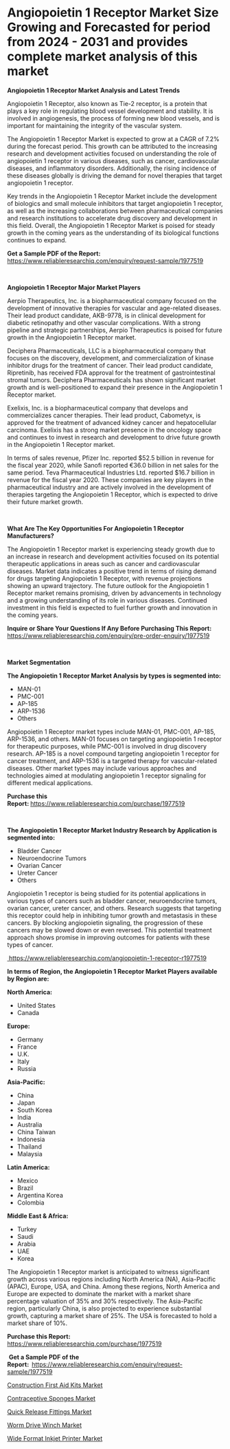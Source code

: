 <p><h1>Angiopoietin 1 Receptor Market Size Growing and Forecasted for period from 2024 - 2031 and provides complete market analysis of this market</h1></p><p><strong>Angiopoietin 1 Receptor Market Analysis and Latest Trends</strong></p>
<p><p>Angiopoietin 1 Receptor, also known as Tie-2 receptor, is a protein that plays a key role in regulating blood vessel development and stability. It is involved in angiogenesis, the process of forming new blood vessels, and is important for maintaining the integrity of the vascular system.</p><p>The Angiopoietin 1 Receptor Market is expected to grow at a CAGR of 7.2% during the forecast period. This growth can be attributed to the increasing research and development activities focused on understanding the role of angiopoietin 1 receptor in various diseases, such as cancer, cardiovascular diseases, and inflammatory disorders. Additionally, the rising incidence of these diseases globally is driving the demand for novel therapies that target angiopoietin 1 receptor.</p><p>Key trends in the Angiopoietin 1 Receptor Market include the development of biologics and small molecule inhibitors that target angiopoietin 1 receptor, as well as the increasing collaborations between pharmaceutical companies and research institutions to accelerate drug discovery and development in this field. Overall, the Angiopoietin 1 Receptor Market is poised for steady growth in the coming years as the understanding of its biological functions continues to expand.</p></p>
<p><strong>Get a Sample PDF of the Report:&nbsp;</strong> <a href="https://www.reliableresearchiq.com/enquiry/request-sample/1977519">https://www.reliableresearchiq.com/enquiry/request-sample/1977519</a></p>
<p>&nbsp;</p>
<p><strong>Angiopoietin 1 Receptor Major Market Players</strong></p>
<p><p>Aerpio Therapeutics, Inc. is a biopharmaceutical company focused on the development of innovative therapies for vascular and age-related diseases. Their lead product candidate, AKB-9778, is in clinical development for diabetic retinopathy and other vascular complications. With a strong pipeline and strategic partnerships, Aerpio Therapeutics is poised for future growth in the Angiopoietin 1 Receptor market.</p><p>Deciphera Pharmaceuticals, LLC is a biopharmaceutical company that focuses on the discovery, development, and commercialization of kinase inhibitor drugs for the treatment of cancer. Their lead product candidate, Ripretinib, has received FDA approval for the treatment of gastrointestinal stromal tumors. Deciphera Pharmaceuticals has shown significant market growth and is well-positioned to expand their presence in the Angiopoietin 1 Receptor market.</p><p>Exelixis, Inc. is a biopharmaceutical company that develops and commercializes cancer therapies. Their lead product, Cabometyx, is approved for the treatment of advanced kidney cancer and hepatocellular carcinoma. Exelixis has a strong market presence in the oncology space and continues to invest in research and development to drive future growth in the Angiopoietin 1 Receptor market.</p><p>In terms of sales revenue, Pfizer Inc. reported $52.5 billion in revenue for the fiscal year 2020, while Sanofi reported €36.0 billion in net sales for the same period. Teva Pharmaceutical Industries Ltd. reported $16.7 billion in revenue for the fiscal year 2020. These companies are key players in the pharmaceutical industry and are actively involved in the development of therapies targeting the Angiopoietin 1 Receptor, which is expected to drive their future market growth.</p></p>
<p>&nbsp;</p>
<p><strong>What Are The Key Opportunities For Angiopoietin 1 Receptor Manufacturers?</strong></p>
<p><p>The Angiopoietin 1 Receptor market is experiencing steady growth due to an increase in research and development activities focused on its potential therapeutic applications in areas such as cancer and cardiovascular diseases. Market data indicates a positive trend in terms of rising demand for drugs targeting Angiopoietin 1 Receptor, with revenue projections showing an upward trajectory. The future outlook for the Angiopoietin 1 Receptor market remains promising, driven by advancements in technology and a growing understanding of its role in various diseases. Continued investment in this field is expected to fuel further growth and innovation in the coming years.</p></p>
<p><strong>Inquire or Share Your Questions If Any Before Purchasing This Report:</strong> <a href="https://www.reliableresearchiq.com/enquiry/pre-order-enquiry/1977519">https://www.reliableresearchiq.com/enquiry/pre-order-enquiry/1977519</a></p>
<p>&nbsp;</p>
<p><strong>Market Segmentation</strong></p>
<p><strong>The Angiopoietin 1 Receptor Market Analysis by types is segmented into:</strong></p>
<p><ul><li>MAN-01</li><li>PMC-001</li><li>AP-185</li><li>ARP-1536</li><li>Others</li></ul></p>
<p><p>Angiopoietin 1 Receptor market types include MAN-01, PMC-001, AP-185, ARP-1536, and others. MAN-01 focuses on targeting angiopoietin 1 receptor for therapeutic purposes, while PMC-001 is involved in drug discovery research. AP-185 is a novel compound targeting angiopoietin 1 receptor for cancer treatment, and ARP-1536 is a targeted therapy for vascular-related diseases. Other market types may include various approaches and technologies aimed at modulating angiopoietin 1 receptor signaling for different medical applications.</p></p>
<p><strong>Purchase this Report:&nbsp;</strong><a href="https://www.reliableresearchiq.com/purchase/1977519">https://www.reliableresearchiq.com/purchase/1977519</a></p>
<p>&nbsp;</p>
<p><strong>The Angiopoietin 1 Receptor Market Industry Research by Application is segmented into:</strong></p>
<p><ul><li>Bladder Cancer</li><li>Neuroendocrine Tumors</li><li>Ovarian Cancer</li><li>Ureter Cancer</li><li>Others</li></ul></p>
<p><p>Angiopoietin 1 receptor is being studied for its potential applications in various types of cancers such as bladder cancer, neuroendocrine tumors, ovarian cancer, ureter cancer, and others. Research suggests that targeting this receptor could help in inhibiting tumor growth and metastasis in these cancers. By blocking angiopoietin signaling, the progression of these cancers may be slowed down or even reversed. This potential treatment approach shows promise in improving outcomes for patients with these types of cancer.</p></p>
<p><a href="https://www.reliableresearchiq.com/angiopoietin-1-receptor-r1977519">&nbsp;https://www.reliableresearchiq.com/angiopoietin-1-receptor-r1977519</a></p>
<p><strong>In terms of Region, the Angiopoietin 1 Receptor Market Players available by Region are:</strong></p>
<p>
    <p> <strong> North America: </strong>
        <ul>
            <li>United States</li>
            <li>Canada</li>
        </ul>
        </p> 
    <p> <strong> Europe: </strong>
        <ul>
            <li>Germany</li>
            <li>France</li>
            <li>U.K.</li>
            <li>Italy</li>
            <li>Russia</li>
        </ul>
        </p> 
    <p> <strong> Asia-Pacific: </strong>
        <ul>
            <li>China</li>
            <li>Japan</li>
            <li>South Korea</li>
            <li>India</li>
            <li>Australia</li>
            <li>China Taiwan</li>
            <li>Indonesia</li>
            <li>Thailand</li>
            <li>Malaysia</li>
        </ul>
        </p> 
    <p> <strong> Latin America: </strong>
        <ul>
            <li>Mexico</li>
            <li>Brazil</li>
            <li>Argentina Korea</li>
            <li>Colombia</li>
        </ul>
        </p> 
    <p> <strong> Middle East & Africa: </strong>
        <ul>
            <li>Turkey</li>
            <li>Saudi</li>
            <li>Arabia</li>
            <li>UAE</li>
            <li>Korea</li>
        </ul>
    </p>
    </p>
<p><p>The Angiopoietin 1 Receptor market is anticipated to witness significant growth across various regions including North America (NA), Asia-Pacific (APAC), Europe, USA, and China. Among these regions, North America and Europe are expected to dominate the market with a market share percentage valuation of 35% and 30% respectively. The Asia-Pacific region, particularly China, is also projected to experience substantial growth, capturing a market share of 25%. The USA is forecasted to hold a market share of 10%.</p></p>
<p><strong>Purchase this Report: </strong><a href="https://www.reliableresearchiq.com/purchase/1977519">https://www.reliableresearchiq.com/purchase/1977519</a></p>
<p>&nbsp;<strong>Get a Sample PDF of the Report:&nbsp;&nbsp;</strong><a href="https://www.reliableresearchiq.com/enquiry/request-sample/1977519">https://www.reliableresearchiq.com/enquiry/request-sample/1977519</a></p>
<p><strong></strong></p>
<p><p><a href="https://github.com/RoccoManning/Market-Research-Report-List-6/blob/main/construction-first-aid-kits-market.md">Construction First Aid Kits Market</a></p><p><a href="https://github.com/gulaimolin/Market-Research-Report-List-6/blob/main/contraceptive-sponges-market.md">Contraceptive Sponges Market</a></p><p><a href="https://medium.com/@danielwardb654202/quick-release-fittings-market-growth-outlook-from-2024-to-2031-and-it-is-projecting-at-11-7-33530fe9edb0">Quick Release Fittings Market</a></p><p><a href="https://medium.com/@millerjimk/worm-drive-winch-market-size-growth-and-industry-analysis-by-market-segmentation-and-regional-d0146e5f6525">Worm Drive Winch Market</a></p><p><a href="https://medium.com/@madw10245644/wide-format-inkjet-printer-market-size-share-trends-analysis-report-by-product-single-367018002b77">Wide Format Inkjet Printer Market</a></p></p>